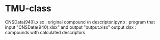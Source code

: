 # TMU-class
CNSData(940).xlsx : original compound /n
descriptor.ipynb : program that input "CNSData(940).xlsx" and output "output.xlsx"
output.xlsx : compounds with calculated descriptors
